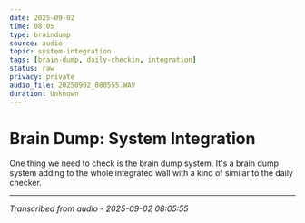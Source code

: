 ```yaml
---
date: 2025-09-02
time: 08:05
type: braindump
source: audio
topic: system-integration
tags: [brain-dump, daily-checkin, integration]
status: raw
privacy: private
audio_file: 20250902_080555.WAV
duration: Unknown
---
```


# Brain Dump: System Integration

One thing we need to check is the brain dump system. It's a brain dump system adding to the whole integrated wall with a kind of similar to the daily checker.

---
*Transcribed from audio - 2025-09-02 08:05:55*